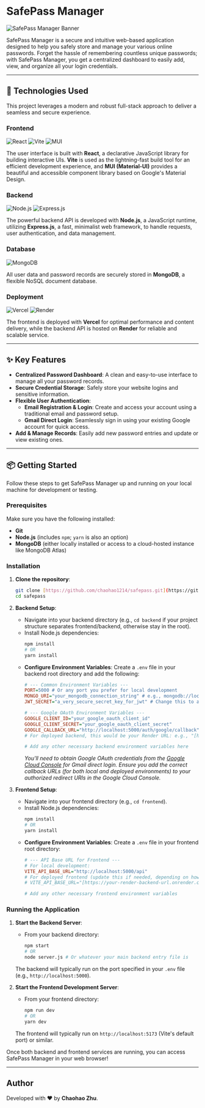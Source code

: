 # SafePass Manager

![SafePass Manager Banner](https://img.shields.io/badge/SafePass-Manager-blueviolet?style=for-the-badge&logo=appveyor)

SafePass Manager is a secure and intuitive web-based application designed to help you safely store and manage your various online passwords. Forget the hassle of remembering countless unique passwords; with SafePass Manager, you get a centralized dashboard to easily add, view, and organize all your login credentials.

---

## 🚀 Technologies Used

This project leverages a modern and robust full-stack approach to deliver a seamless and secure experience.

### Frontend
![React](https://img.shields.io/badge/React-61DAFB?style=for-the-badge&logo=react&logoColor=white)
![Vite](https://img.shields.io/badge/Vite-646CFF?style=for-the-badge&logo=vite&logoColor=white)
![MUI](https://img.shields.io/badge/MUI-007FFF?style=for-the-badge&logo=mui&logoColor=white)

The user interface is built with **React**, a declarative JavaScript library for building interactive UIs. **Vite** is used as the lightning-fast build tool for an efficient development experience, and **MUI (Material-UI)** provides a beautiful and accessible component library based on Google's Material Design.

### Backend
![Node.js](https://img.shields.io/badge/Node.js-339933?style=for-the-badge&logo=node.js&logoColor=white)
![Express.js](https://img.shields.io/badge/Express.js-000000?style=for-the-badge&logo=express&logoColor=white)

The powerful backend API is developed with **Node.js**, a JavaScript runtime, utilizing **Express.js**, a fast, minimalist web framework, to handle requests, user authentication, and data management.

### Database
![MongoDB](https://img.shields.io/badge/MongoDB-47A248?style=for-the-badge&logo=mongodb&logoColor=white)

All user data and password records are securely stored in **MongoDB**, a flexible NoSQL document database.

### Deployment
![Vercel](https://img.shields.io/badge/Vercel-000000?style=for-the-badge&logo=vercel&logoColor=white)
![Render](https://img.shields.io/badge/Render-46E3B7?style=for-the-badge&logo=render&logoColor=white)

The frontend is deployed with **Vercel** for optimal performance and content delivery, while the backend API is hosted on **Render** for reliable and scalable service.

---

## ✨ Key Features

* **Centralized Password Dashboard**: A clean and easy-to-use interface to manage all your password records.
* **Secure Credential Storage**: Safely store your website logins and sensitive information.
* **Flexible User Authentication**:
    * **Email Registration & Login**: Create and access your account using a traditional email and password setup.
    * **Gmail Direct Login**: Seamlessly sign in using your existing Google account for quick access.
* **Add & Manage Records**: Easily add new password entries and update or view existing ones.

---

## 📦 Getting Started

Follow these steps to get SafePass Manager up and running on your local machine for development or testing.

### Prerequisites

Make sure you have the following installed:

* **Git**
* **Node.js** (includes `npm`; `yarn` is also an option)
* **MongoDB** (either locally installed or access to a cloud-hosted instance like MongoDB Atlas)

### Installation

1.  **Clone the repository**:
    ```bash
    git clone [https://github.com/chaohao1214/safepass.git](https://github.com/chaohao1214/safepass.git)
    cd safepass
    ```

2.  **Backend Setup**:
    * Navigate into your backend directory (e.g., `cd backend` if your project structure separates frontend/backend, otherwise stay in the root).
    * Install Node.js dependencies:
        ```bash
        npm install
        # OR
        yarn install
        ```
    * **Configure Environment Variables**: Create a `.env` file in your backend root directory and add the following:
        ```ini
        # --- Common Environment Variables ---
        PORT=5000 # Or any port you prefer for local development
        MONGO_URI="your_mongodb_connection_string" # e.g., mongodb://localhost:27017/safepass_db or your Atlas URI
        JWT_SECRET="a_very_secure_secret_key_for_jwt" # Change this to a strong, random string

        # --- Google OAuth Environment Variables ---
        GOOGLE_CLIENT_ID="your_google_oauth_client_id"
        GOOGLE_CLIENT_SECRET="your_google_oauth_client_secret"
        GOOGLE_CALLBACK_URL="http://localhost:5000/auth/google/callback" # For local development
        # For deployed backend, this would be your Render URL: e.g., "[https://your-render-backend-url.onrender.com/auth/google/callback](https://your-render-backend-url.onrender.com/auth/google/callback)"

        # Add any other necessary backend environment variables here
        ```
        *You'll need to obtain Google OAuth credentials from the [Google Cloud Console](https://console.cloud.google.com/) for Gmail direct login. Ensure you add the correct callback URLs (for both local and deployed environments) to your authorized redirect URIs in the Google Cloud Console.*

3.  **Frontend Setup**:
    * Navigate into your frontend directory (e.g., `cd frontend`).
    * Install Node.js dependencies:
        ```bash
        npm install
        # OR
        yarn install
        ```
    * **Configure Environment Variables**: Create a `.env` file in your frontend root directory:
        ```ini
        # --- API Base URL for Frontend ---
        # For local development:
        VITE_API_BASE_URL="http://localhost:5000/api"
        # For deployed frontend (update this if needed, depending on how your frontend fetches data):
        # VITE_API_BASE_URL="[https://your-render-backend-url.onrender.com/api](https://your-render-backend-url.onrender.com/api)"

        # Add any other necessary frontend environment variables
        ```

### Running the Application

1.  **Start the Backend Server**:
    * From your backend directory:
        ```bash
        npm start
        # OR
        node server.js # Or whatever your main backend entry file is
        ```
    The backend will typically run on the port specified in your `.env` file (e.g., `http://localhost:5000`).

2.  **Start the Frontend Development Server**:
    * From your frontend directory:
        ```bash
        npm run dev
        # OR
        yarn dev
        ```
    The frontend will typically run on `http://localhost:5173` (Vite's default port) or similar.

Once both backend and frontend services are running, you can access SafePass Manager in your web browser!

---

## Author

Developed with ❤️ by **Chaohao Zhu**.
